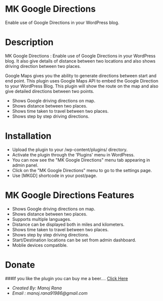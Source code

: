 MK Google Directions
====================
Enable use of Google Directions in your WordPress blog.

Description
===========
MK Google Directions :  Enable use of Google Directions in your WordPress blog. It also give details of distance between two locations and also shows driving direction between two places.

Google Maps gives you the ability to generate directions between start and end point. This plugin uses Google Maps API to embed the Google Direction to your WordPress Blog. This plugin will show the route on the map and also give detailed directions between two points.

 - Shows Google driving directions on map.
 - Shows distance between two places.
 - Shows time taken to travel between two places.
 - Shows step by step driving directions.

Installation
============

 - Upload the plugin to your /wp-content/plugins/ directory.
 - Activate the plugin through the 'Plugins' menu in WordPress.
 - You can now see the "MK Google Directions" menu tab appearing in admin panel.
 - Click on the "MK Google Directions" menu to go to the settings page.
 - Use [MKGD] shortcode in your post/page. 

MK Google Directions Features
=============================

 - Shows Google driving directions on map.
 - Shows distance between two places.
 - Supports multiple languages.
 - Distance can be displayed both in miles and kilometers.
 - Shows time taken to travel between two places.
 - Shows step by step driving directions.
 - Start/Destination locations can be set from admin dashboard.
 - Moblie devices compatible.

Donate
======

###If you like the plugin you can buy me a beer.... [Click Here](https://www.paypal.com/cgi-bin/webscr?cmd=_s-xclick&hosted_button_id=7N283YV4KLEQ2)

 - _Created By: Manoj Rana_
 - _Email : manoj.rana91986@gmail.com_
